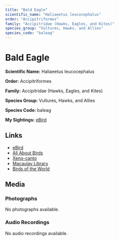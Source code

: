 ```yaml
---
title: "Bald Eagle"
scientific_name: "Haliaeetus leucocephalus"
order: "Accipitriformes"
family: "Accipitridae (Hawks, Eagles, and Kites)"
species_group: "Vultures, Hawks, and Allies"
species_code: "baleag"
---
```


# Bald Eagle

**Scientific Name:** Haliaeetus leucocephalus

**Order:** Accipitriformes

**Family:** Accipitridae (Hawks, Eagles, and Kites)

**Species Group:** Vultures, Hawks, and Allies

**Species Code:** baleag

**My Sightings:** [eBird](https://ebird.org/lifelist?r=world&time=life&spp=baleag)

## Links
* [eBird](https://ebird.org/species/baleag) 
* [All About Birds](https://www.allaboutbirds.org/guide/baleag) 
* [Xeno-canto](https://www.xeno-canto.org/species/baleag) 
* [Macaulay Library](https://search.macaulaylibrary.org/catalog?taxonCode=baleag&sort=rating_rank_desc)
* [Birds of the World](https://birdsoftheworld.org/bow/species/baleag)

## Media
### Photographs
No photographs available.

### Audio Recordings
No audio recordings available.
